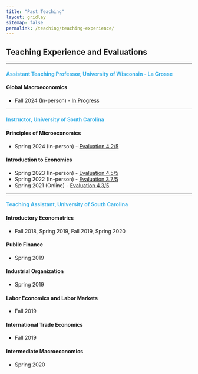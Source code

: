 ```yaml
---
title: "Past Teaching"
layout: gridlay
sitemap: false
permalink: /teaching/teaching-experience/
---
```


## Teaching Experience and Evaluations

---

<!-- First Block - Assistant Teaching Professor -->
#### <span style="color: #3cb1e7;">Assistant Teaching Professor, University of Wisconsin - La Crosse</span>

#### <i class="fas fa-graduation-cap"></i> **Global Macroeconomics**
- Fall 2024 (In-person) - [In Progress](/assets/teaching/IntroMacro/Eval.pdf) 

---

<!-- Second Block - Instructor -->
#### <span style="color: #3cb1e7;">Instructor, University of South Carolina</span>

#### <i class="fas fa-book-open"></i> **Principles of Microeconomics**
- Spring 2024 (In-person) - [Evaluation 4.2/5](/assets/teaching/IntroMicro//Evaluation_ECON221_Spring2024.pdf)

#### <i class="fas fa-book-open"></i> **Introduction to Economics**
- Spring 2023 (In-person) - [Evaluation 4.5/5](/assets/teaching/IntroEcon//Evaluations_ECON224_Spring2023.pdf)
- Spring 2022 (In-person) - [Evaluation 3.7/5](/assets/teaching/IntroEcon/Evaluations_ECON224_Spring2022.pdf)
- Spring 2021 (Online) - [Evaluation 4.3/5](/assets/teaching/IntroEcon/Evaluations_ECON224_Spring2021.pdf)

---

<!-- Third Block - Teaching Assistant -->
#### <span style="color: #3cb1e7;">Teaching Assistant, University of South Carolina</span>

#### <i class="fas fa-chalkboard-teacher"></i> **Introductory Econometrics**
- Fall 2018, Spring 2019, Fall 2019, Spring 2020

#### <i class="fas fa-chalkboard-teacher"></i> **Public Finance**
- Spring 2019

#### <i class="fas fa-chalkboard-teacher"></i> **Industrial Organization**
- Spring 2019

#### <i class="fas fa-chalkboard-teacher"></i> **Labor Economics and Labor Markets**
- Fall 2019

#### <i class="fas fa-chalkboard-teacher"></i> **International Trade Economics**
- Fall 2019

#### <i class="fas fa-chalkboard-teacher"></i> **Intermediate Macroeconomics**
- Spring 2020
